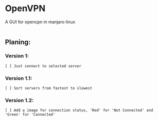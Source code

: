# OpenVPN
A GUI for opencpn in manjaro linux  <br/><br/>

## Planing:
### Version 1:
    [ ] Just connect to selected server

### Version 1.1:
    [ ] Sort servers from fastest to slowest

### Version 1.2:
    [ ] Add a image for connection status, 'Red' for 'Not Connected' and 'Green' for 'Connected'
